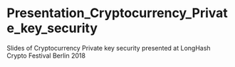 # Presentation_Cryptocurrency_Private_key_security
Slides of Cryptocurrency Private key security presented at LongHash Crypto Festival Berlin 2018
